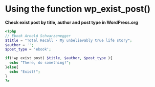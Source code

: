 # Using the function wp_exist_post()
**Check exist post by title, author and post type in WordPress.org**

```PHP
<?php
// Ebook Arnold Schwarzenegger
$title = "Total Recall - My unbelievably true life story";
$author = '';
$post_type = 'ebook';

if(!wp_exist_post( $title, $author, $post_type ){
  echo "There, do something!";
}else{
  echo "Exist!";
}
?>
```
